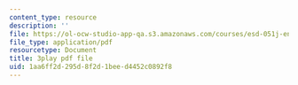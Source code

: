 ```yaml
---
content_type: resource
description: ''
file: https://ol-ocw-studio-app-qa.s3.amazonaws.com/courses/esd-051j-engineering-innovation-and-design-fall-2012/1aa6ff2d295d8f2d1beed4452c0892f8_prmIRgNoexo.pdf
file_type: application/pdf
resourcetype: Document
title: 3play pdf file
uid: 1aa6ff2d-295d-8f2d-1bee-d4452c0892f8
---
```


